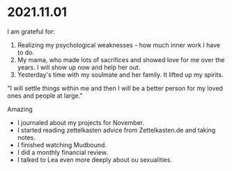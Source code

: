 # 2021.11.01

I am grateful for:

1. Realizing my psychological weaknesses - how much inner work I have to do.
2. My mama, who made lots of sacrifices and showed love for me over the years. I will show up now and help her out.
3. Yesterday's time with my soulmate and her family. It lifted up my spirits.

"I will settle things within me and then I will be a better person for my loved ones and people at large."

Amazing

- I journaled about my projects for November.
- I started reading zettelkasten advice from Zettelkasten.de and taking notes.
- I finished watching Mudbound.
- I did a monthly financial review.
- I talked to Lea even more deeply about ou sexualities.

